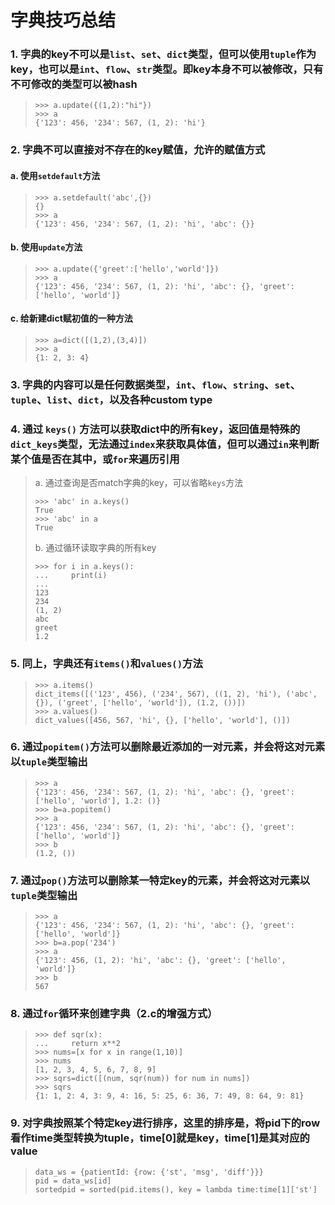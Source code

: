 字典技巧总结
=

### 1. 字典的key不可以是`list`、`set`、`dict`类型，但可以使用`tuple`作为key，也可以是`int`、`flow`、`str`类型。即key本身不可以被修改，只有不可修改的类型可以被hash
>     >>> a.update({(1,2):"hi"})
>     >>> a
>     {'123': 456, '234': 567, (1, 2): 'hi'}
>     
### 2. 字典不可以直接对不存在的key赋值，允许的赋值方式
#### a. 使用`setdefault`方法
>     >>> a.setdefault('abc',{})
>     {}
>     >>> a
>     {'123': 456, '234': 567, (1, 2): 'hi', 'abc': {}}
>     
#### b. 使用`update`方法
>     >>> a.update({'greet':['hello','world']})
>     >>> a
>     {'123': 456, '234': 567, (1, 2): 'hi', 'abc': {}, 'greet': ['hello', 'world']}
>     
#### c. 给新建dict赋初值的一种方法
>     >>> a=dict([(1,2),(3,4)])
>     >>> a
>     {1: 2, 3: 4}
>     
### 3. 字典的内容可以是任何数据类型，`int`、`flow`、`string`、`set`、`tuple`、`list`、`dict`，以及各种custom type

### 4. 通过 `keys()` 方法可以获取dict中的所有key，返回值是特殊的`dict_keys`类型，无法通过`index`来获取具体值，但可以通过`in`来判断某个值是否在其中，或`for`来遍历引用
> a. 通过查询是否match字典的key，可以省略`keys`方法
> 
>     >>> 'abc' in a.keys()
>     True
>     >>> 'abc' in a
>     True
>     
> b. 通过循环读取字典的所有key
> 
>     >>> for i in a.keys():
>     ...     print(i)
>     ...
>     123
>     234
>     (1, 2)
>     abc
>     greet
>     1.2
>     
### 5. 同上，字典还有`items()`和`values()`方法
>     >>> a.items()
>     dict_items([('123', 456), ('234', 567), ((1, 2), 'hi'), ('abc', {}), ('greet', ['hello', 'world']), (1.2, ())])
>     >>> a.values()
>     dict_values([456, 567, 'hi', {}, ['hello', 'world'], ()])
>     
### 6. 通过`popitem()`方法可以删除最近添加的一对元素，并会将这对元素以`tuple`类型输出
>     >>> a
>     {'123': 456, '234': 567, (1, 2): 'hi', 'abc': {}, 'greet': ['hello', 'world'], 1.2: ()}
>     >>> b=a.popitem()
>     >>> a
>     {'123': 456, '234': 567, (1, 2): 'hi', 'abc': {}, 'greet': ['hello', 'world']}
>     >>> b
>     (1.2, ())
>     
### 7. 通过`pop()`方法可以删除某一特定key的元素，并会将这对元素以`tuple`类型输出
>     >>> a
>     {'123': 456, '234': 567, (1, 2): 'hi', 'abc': {}, 'greet': ['hello', 'world']}
>     >>> b=a.pop('234')
>     >>> a
>     {'123': 456, (1, 2): 'hi', 'abc': {}, 'greet': ['hello', 'world']}
>     >>> b
>     567
>     
### 8. 通过`for`循环来创建字典（2.c的增强方式）
>     >>> def sqr(x):
>     ...     return x**2
>     >>> nums=[x for x in range(1,10)]
>     >>> nums
>     [1, 2, 3, 4, 5, 6, 7, 8, 9]
>     >>> sqrs=dict([(num, sqr(num)) for num in nums])
>     >>> sqrs
>     {1: 1, 2: 4, 3: 9, 4: 16, 5: 25, 6: 36, 7: 49, 8: 64, 9: 81}
### 9. 对字典按照某个特定key进行排序，这里的排序是，将pid下的row看作time类型转换为tuple，time[0]就是key，time[1]是其对应的value
>     data_ws = {patientId: {row: {'st', 'msg', 'diff'}}}
>     pid = data_ws[id]
>     sortedpid = sorted(pid.items(), key = lambda time:time[1]['st']
